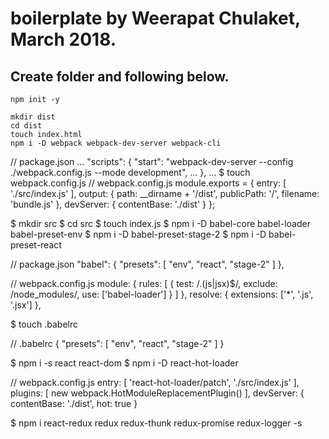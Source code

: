 # boilerplate by Weerapat Chulaket, March 2018.
## Create folder and following below.
```
npm init -y

mkdir dist
cd dist
touch index.html
npm i -D webpack webpack-dev-server webpack-cli
```

// package.json
...
"scripts": {
  "start": "webpack-dev-server --config ./webpack.config.js --mode development",
  ...
},
...
$ touch webpack.config.js
// webpack.config.js
module.exports = {
  entry: [
    './src/index.js'
  ],
  output: {
    path: __dirname + '/dist',
    publicPath: '/',
    filename: 'bundle.js'
  },
  devServer: {
    contentBase: './dist'
  }
};

$ mkdir src
$ cd src
$ touch index.js
$ npm i -D babel-core babel-loader babel-preset-env
$ npm i -D babel-preset-stage-2
$ npm i -D babel-preset-react

// package.json
"babel": {
  "presets": [
    "env",
    "react",
    "stage-2"
  ]
},

// webpack.config.js
module: {
    rules: [
      {
        test: /\.(js|jsx)$/,
        exclude: /node_modules/,
        use: ['babel-loader']
      }
    ]
  },
  resolve: {
    extensions: ['*', '.js', '.jsx']
  },

$ touch .babelrc

// .babelrc
{
  "presets": [
    "env",
    "react",
    "stage-2"
  ]
}

$ npm i -s react react-dom
$ npm i -D react-hot-loader

// webpack.config.js
entry: [
    'react-hot-loader/patch',
    './src/index.js'
  ],
plugins: [
    new webpack.HotModuleReplacementPlugin()
  ],
devServer: {
    contentBase: './dist',
    hot: true
  }

$ npm i react-redux redux redux-thunk redux-promise redux-logger -s

